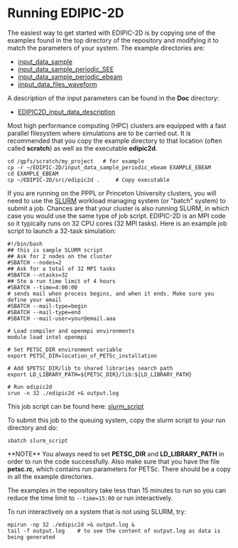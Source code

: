 # Running EDIPIC-2D

The easiest way to get started with EDIPIC-2D is by copying one of the examples found in
the top directory of the repository and modifying it to match the parameters of your system.
The example directories are:

  - [input_data_sample](../input_data_sample)
  - [input_data_sample_periodic_SEE](../input_data_sample_periodic_SEE)
  - [input_data_sample_periodic_ebeam](../input_data_sample_periodic_ebeam)
  - [iinput_data_files_waveform](../input_data_files_waveform)

A description of the input parameters can be found in the **Doc** directory:

  - [EDIPIC2D_input_data_description](../Doc/EDIPIC2D_input_data_description_0.pdf)

Most high performance computing (HPC) clusters are equipped with a fast parallel filesystem
where simulations are to be carried out. It is recommended that you copy the example directory
to that location (often called **scratch**) as well as the executable **edipic2d**.

```
cd /gpfs/scratch/my_project   # for example
cp -r ~/EDIPIC-2D/input_data_sample_periodic_ebeam EXAMPLE_EBEAM
cd EXAMPLE_EBEAM
cp ~/EDIPIC-2D/src/edipic2d .     # Copy executable
```

If you are running on the PPPL or Princeton University clusters, you will need to use the
[SLURM](https://slurm.schedmd.com/documentation.html) workload managing system (or "batch"
system) to submit a job. Chances are that your cluster is also running SLURM, in which
case you would use the same type of job script. EDIPIC-2D is an MPI code so it typically
runs on 32 CPU cores (32 MPI tasks). Here is an example job script to launch a 32-task
simulation:

```
#!/bin/bash
## this is sample SLURM script
## Ask for 2 nodes on the cluster
#SBATCH --nodes=2
## Ask for a total of 32 MPI tasks
#SBATCH --ntasks=32
## Ste a run time limit of 4 hours
#SBATCH --time=4:00:00
# sends mail when process begins, and when it ends. Make sure you define your email 
#SBATCH --mail-type=begin 
#SBATCH --mail-type=end 
#SBATCH --mail-user=your@email.aaa 

# Load compiler and openmpi environments
module load intel openmpi

# Set PETSC_DIR environment variable
export PETSC_DIR=location_of_PETSc_installation

# Add $PETSC_DIR/lib to shared libraries search path
export LD_LIBRARY_PATH=${PETSC_DIR}/lib:${LD_LIBRARY_PATH}

# Run edipic2d
srun -n 32 ./edipic2d >& output.log
```

This job script can be found here: [slurm_script](./slurm_script)

To submit this job to the queuing system, copy the slurm script to your run directory and do:

```
sbatch slurm_script
```

\*\*NOTE\*\* You always need to set **PETSC_DIR** and **LD_LIBRARY_PATH** in order to run the code successfully. Also make sure that you have the file **petsc.rc**, which contains run parameters
for PETSc. There should be a copy in all the example directories.

The examples in the repository take less than 15 minutes to run so you can reduce the time
limit to `--time=15:00` or run interactively.

To run interactively on a system that is not using SLURM, try:

```
mpirun -np 32 ./edipic2d >& output.log &
tail -f output.log    # to see the content of output.log as data is being generated
```

